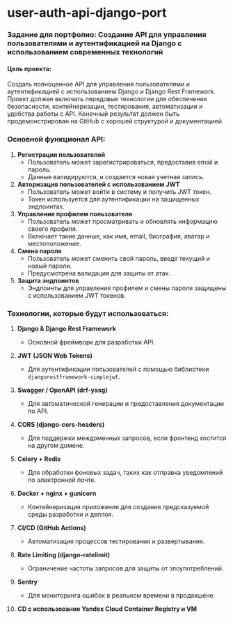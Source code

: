 # user-auth-api-django-port

### **Задание для портфолио: Создание API для управления пользователями и аутентификацией на Django с использованием современных технологий**

#### **Цель проекта:**

Создать полноценное API для управления пользователями и аутентификацией с использованием Django и Django Rest Framework. Проект должен включать передовые технологии для обеспечения безопасности, контейнеризации, тестирования, автоматизации и удобства работы с API. Конечный результат должен быть продемонстрирован на GitHub с хорошей структурой и документацией.

### **Основной функционал API:**

1. **Регистрация пользователей**
   * Пользователь может зарегистрироваться, предоставив email и пароль.
   * Данные валидируются, и создается новая учетная запись.
2. **Авторизация пользователей с использованием JWT**
   * Пользователь может войти в систему и получить JWT токен.
   * Токен используется для аутентификации на защищенных эндпоинтах.
3. **Управление профилем пользователя**
   * Пользователь может просматривать и обновлять информацию своего профиля.
   * Включает такие данные, как имя, email, биография, аватар и местоположение.
4. **Смена пароля**
   * Пользователь может сменить свой пароль, введя текущий и новый пароли.
   * Предусмотрена валидация для защиты от атак.
5. **Защита эндпоинтов**
   * Эндпоинты для управления профилем и смены пароля защищены с использованием JWT токенов.

### **Технологии, которые будут использоваться:**

1. **Django & Django Rest Framework**
   * Основной фреймворк для разработки API.
2. **JWT (JSON Web Tokens)**
   * Для аутентификации пользователей с помощью библиотеки `djangorestframework-simplejwt`.
3. **Swagger / OpenAPI (drf-yasg)**
   * Для автоматической генерации и предоставления документации по API.
4. **CORS (django-cors-headers)**
   * Для поддержки междоменных запросов, если фронтенд хостится на другом домене.
5. **Celery + Redis**
   * Для обработки фоновых задач, таких как отправка уведомлений по электронной почте.
6. **Docker + nginx + gunicorn**
   * Контейнеризация приложения для создания предсказуемой среды разработки и деплоя.
7. **CI/CD (GitHub Actions)**
   * Автоматизация процессов тестирования и развертывания.
8. **Rate Limiting (django-ratelimit)**
   * Ограничение частоты запросов для защиты от злоупотреблений.
9. **Sentry**
   * Для мониторинга ошибок в реальном времени в продакшене.
     
10. **CD с использование Yandex Cloud Container Registry и VM**
    
